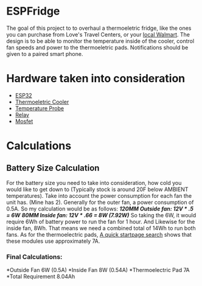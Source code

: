 # ESPFridge
The goal of this project to to overhaul a thermoeletric fridge, like the ones you can purchase from Love's Travel Centers, or your [local Walmart](https://www.walmart.com/ip/Coleman-40-Quart-PowerChill-Thermoelectric-Cooler-with-Power-Cord/21156022). The design is to be able to monitor the temperature inside of the cooler, control fan speeds and power to the thermoeletric pads. Notifications should be given to a paired smart phone.

# Hardware taken into consideration
* [ESP32](https://www.amazon.com/HiLetgo-Development-Display-ESP-WROOM-32-WiFi-BT/dp/B072HBW53G/ref=sr_1_19?keywords=ESP32&qid=1558017681&s=gateway&sr=8-19)
* [Thermoeletric Cooler](https://www.walmart.com/ip/Coleman-40-Quart-PowerChill-Thermoelectric-Cooler-with-Power-Cord/21156022)
* [Temperature Probe](https://www.amazon.com/Gikfun-DS18B20-Temperature-Waterproof-EK1083x3/dp/B012C597T0/ref=sr_1_1_sspa?keywords=Temperature+Probe+arduino&qid=1558017847&s=gateway&sr=8-1-spons&psc=1)
* [Relay](https://www.amazon.com/XCSOURCE-Channel-Optocoupler-Arduino-TE213/dp/B00ZR3B252/ref=sr_1_3?keywords=3v+coil+12V+relay&qid=1558018004&s=gateway&sr=8-3)
* [Mosfet](https://www.amazon.com/CJRSLRB-IRF520-MOSFET-Driver-Arduino/dp/B077V57YLN/ref=sr_1_8?crid=1RVVC0GJEJDSE&keywords=mosfet+breakout+board&qid=1558018215&s=gateway&sprefix=mosfet+breakout%2Caps%2C302&sr=8-8)

# Calculations
## Battery Size Calculation
For the battery size you need to take into consideration, how cold you would like to get down to (Typically stock is around 20F below AMBIENT temperatures). Take into account the power consumption for each fan the unit has. (Mine has 2). Generally for the outer fan, a power consumption of 0.5A. So my calculation would be as follows:
***120MM Outside fan: 12V * .5 = 6W***
***80MM Inside fan: 12V * .66 = 8W (7.92W)***
So taking the 6W, it would require 6Wh of battery power to run the fan for 1 hour. And Likewise for the inside fan, 8Wh. That means we need a combined total of 14Wh to run both fans.
As for the thermoelectric pads, [A quick startpage search](https://browse.startpage.com/do/show_picture.pl?l=english&rais=1&oiu=https%3A%2F%2Fsc01.alicdn.com%2Fkf%2FHTB1Q.3YLXXXXXXaapXXq6xXFXXXz%2FTEC-12706-12v-6A-40-40mm-66W.jpg&sp=a53b2f7043fc4c2f360fc13746530162&t=default) shows that these modules use approximately 7A.

### Final Calculations:
*Outside Fan 6W (0.5A)
*Inside Fan 8W (0.54A)
*Thermoelectric Pad 7A
*Total Requirement 8.04Ah
